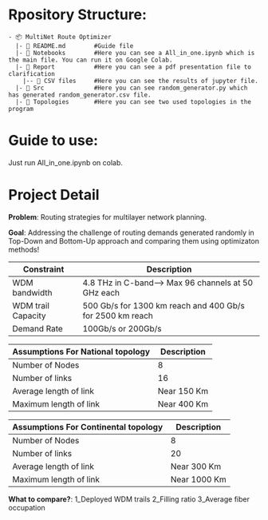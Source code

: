 
# Rpository Structure:
```
- 📦 MultiNet Route Optimizer
  |- 📄 README.md        #Guide file
  |- 📂 Notebooks        #Here you can see a All_in_one.ipynb which is the main file. You can run it on Google Colab.
  |- 📂 Report           #Here you can see a pdf presentation file to clarification
    |-- 📂 CSV files     #Here you can see the results of jupyter file.
  |- 📂 Src              #Here you can see random_generator.py which has generated random_generator.csv file.
  |- 📂 Topologies       #Here you can see two used topologies in the program
```
# Guide to use:
Just run All_in_one.ipynb on colab.

# Project Detail

**Problem**: Routing strategies for multilayer network
planning.

**Goal**: Addressing the challenge of routing demands generated randomly
in Top-Down and Bottom-Up approach and comparing them using optimizaton methods!


| Constraint                                                                                                                     | Description                                                                                                                                                                                                                                                                                                                                                   |
|-----------------------------------------------------------------------------------------------------------------------------|---------------------------------------------------------------------------------------------------------------------------------------------------------------------------------------------------------------------------------------------------------------------------------------------------------------------------------------------------------------|
| WDM bandwidth    | 4.8 THz in C-band--> Max 96 channels at 50 GHz each                                                                                                                     |
| WDM trail Capacity                                 | 500 Gb/s for 1300 km reach and 400 Gb/s for 2500 km reach |
| Demand Rate                             | 100Gb/s or  200Gb/s                                                                                                                                      |


| Assumptions For National topology                                                                                                                 | Description                                                                                                                                                                                                                                                                                                                                                   |
|-----------------------------------------------------------------------------------------------------------------------------|---------------------------------------------------------------------------------------------------------------------------------------------------------------------------------------------------------------------------------------------------------------------------------------------------------------------------------------------------------------|
| Number of Nodes    |    8                                                                                                                 |
| Number of links                                 | 16 |
| Average length of link                            | Near 150 Km                                                                                                                                |
| Maximum length of link                            | Near 400 Km                                                                                                                                |

| Assumptions For Continental topology                                                                                                                 | Description                                                                                                                                                                                                                                                                                                                                                   |
|-----------------------------------------------------------------------------------------------------------------------------|---------------------------------------------------------------------------------------------------------------------------------------------------------------------------------------------------------------------------------------------------------------------------------------------------------------------------------------------------------------|
| Number of Nodes    |    8                                                                                                                 |
| Number of links                                 | 20 |
| Average length of link                            | Near 300 Km                                                                                                                                |
| Maximum length of link                            | Near 1000 Km                                                                                                                                |

**What to compare?**: 
1_Deployed WDM trails 
2_Filling ratio 
3_Average fiber occupation







